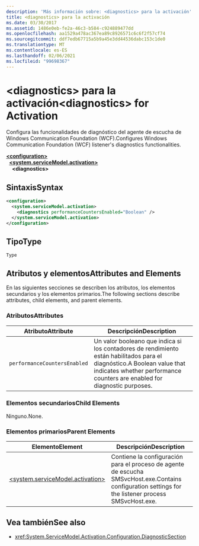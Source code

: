 ```yaml
---
description: 'Más información sobre: <diagnostics> para la activación'
title: <diagnostics> para la activación
ms.date: 03/30/2017
ms.assetid: 1486e0eb-fe2a-46c3-b584-c924889477dd
ms.openlocfilehash: aa1529a478ac367ea89c8926571c6c6f2f57cf74
ms.sourcegitcommit: ddf7edb67715a5b9a45e3dd44536dabc153c1de0
ms.translationtype: MT
ms.contentlocale: es-ES
ms.lasthandoff: 02/06/2021
ms.locfileid: "99698367"
---
```

# <a name="diagnostics-for-activation"></a><span data-ttu-id="06b9f-103">\<diagnostics> para la activación</span><span class="sxs-lookup"><span data-stu-id="06b9f-103">\<diagnostics> for Activation</span></span>

<span data-ttu-id="06b9f-104">Configura las funcionalidades de diagnóstico del agente de escucha de Windows Communication Foundation (WCF).</span><span class="sxs-lookup"><span data-stu-id="06b9f-104">Configures Windows Communication Foundation (WCF) listener's diagnostics functionalities.</span></span>  
  
[**\<configuration>**](../configuration-element.md)\
&nbsp;&nbsp;[**\<system.serviceModel.activation>**](system-servicemodel-activation.md)\
&nbsp;&nbsp;&nbsp;&nbsp;**\<diagnostics>**  
  
## <a name="syntax"></a><span data-ttu-id="06b9f-105">Sintaxis</span><span class="sxs-lookup"><span data-stu-id="06b9f-105">Syntax</span></span>  
  
```xml  
<configuration>
  <system.serviceModel.activation>
    <diagnostics performanceCountersEnabled="Boolean" />
  </system.serviceModel.activation>
</configuration>
```  
  
## <a name="type"></a><span data-ttu-id="06b9f-106">Tipo</span><span class="sxs-lookup"><span data-stu-id="06b9f-106">Type</span></span>  

 `Type`  
  
## <a name="attributes-and-elements"></a><span data-ttu-id="06b9f-107">Atributos y elementos</span><span class="sxs-lookup"><span data-stu-id="06b9f-107">Attributes and Elements</span></span>  

 <span data-ttu-id="06b9f-108">En las siguientes secciones se describen los atributos, los elementos secundarios y los elementos primarios.</span><span class="sxs-lookup"><span data-stu-id="06b9f-108">The following sections describe attributes, child elements, and parent elements.</span></span>  
  
### <a name="attributes"></a><span data-ttu-id="06b9f-109">Atributos</span><span class="sxs-lookup"><span data-stu-id="06b9f-109">Attributes</span></span>  
  
|<span data-ttu-id="06b9f-110">Atributo</span><span class="sxs-lookup"><span data-stu-id="06b9f-110">Attribute</span></span>|<span data-ttu-id="06b9f-111">Descripción</span><span class="sxs-lookup"><span data-stu-id="06b9f-111">Description</span></span>|  
|---------------|-----------------|  
|`performanceCountersEnabled`|<span data-ttu-id="06b9f-112">Un valor booleano que indica si los contadores de rendimiento están habilitados para el diagnóstico.</span><span class="sxs-lookup"><span data-stu-id="06b9f-112">A Boolean value that indicates whether performance counters are enabled for diagnostic purposes.</span></span>|  
  
### <a name="child-elements"></a><span data-ttu-id="06b9f-113">Elementos secundarios</span><span class="sxs-lookup"><span data-stu-id="06b9f-113">Child Elements</span></span>  

 <span data-ttu-id="06b9f-114">Ninguno.</span><span class="sxs-lookup"><span data-stu-id="06b9f-114">None.</span></span>  
  
### <a name="parent-elements"></a><span data-ttu-id="06b9f-115">Elementos primarios</span><span class="sxs-lookup"><span data-stu-id="06b9f-115">Parent Elements</span></span>  
  
|<span data-ttu-id="06b9f-116">Elemento</span><span class="sxs-lookup"><span data-stu-id="06b9f-116">Element</span></span>|<span data-ttu-id="06b9f-117">Descripción</span><span class="sxs-lookup"><span data-stu-id="06b9f-117">Description</span></span>|  
|-------------|-----------------|  
|[\<system.serviceModel.activation>](system-servicemodel-activation.md)|<span data-ttu-id="06b9f-118">Contiene la configuración para el proceso de agente de escucha SMSvcHost.exe.</span><span class="sxs-lookup"><span data-stu-id="06b9f-118">Contains configuration settings for the listener process SMSvcHost.exe.</span></span>|  
  
## <a name="see-also"></a><span data-ttu-id="06b9f-119">Vea también</span><span class="sxs-lookup"><span data-stu-id="06b9f-119">See also</span></span>

- <xref:System.ServiceModel.Activation.Configuration.DiagnosticSection>

